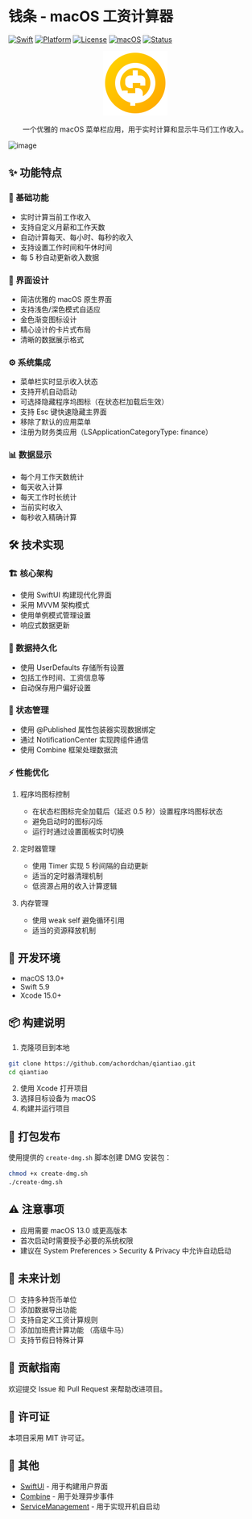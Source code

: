 
  # 钱条 - macOS 工资计算器


[![Swift](https://img.shields.io/badge/Swift-5.9-orange.svg)](https://swift.org)
[![Platform](https://img.shields.io/badge/platform-macOS-lightgrey.svg)](https://www.apple.com/macos)
[![License](https://img.shields.io/badge/license-MIT-blue.svg)](LICENSE)
[![macOS](https://img.shields.io/badge/macOS-13.0%2B-brightgreen.svg)](https://www.apple.com/macos)
[![Status](https://img.shields.io/badge/status-active-success.svg)]()

<div align="center">
  <img src="icon.svg" width="128" height="128" alt="钱条图标">
  <p>一个优雅的 macOS 菜单栏应用，用于实时计算和显示牛马们工作收入。</p>
</div>

<img width="426" alt="image" src="https://github.com/user-attachments/assets/a9daebb2-642a-4a2f-a78a-1852f79bf754">

## ✨ 功能特点

### 🚀 基础功能
- 实时计算当前工作收入
- 支持自定义月薪和工作天数
- 自动计算每天、每小时、每秒的收入
- 支持设置工作时间和午休时间
- 每 5 秒自动更新收入数据

### 🎨 界面设计
- 简洁优雅的 macOS 原生界面
- 支持浅色/深色模式自适应
- 金色渐变图标设计
- 精心设计的卡片式布局
- 清晰的数据展示格式

### ⚙️ 系统集成
- 菜单栏实时显示收入状态
- 支持开机自动启动
- 可选择隐藏程序坞图标（在状态栏加载后生效）
- 支持 Esc 键快速隐藏主界面
- 移除了默认的应用菜单
- 注册为财务类应用（LSApplicationCategoryType: finance）

### 📊 数据显示
- 每个月工作天数统计
- 每天收入计算
- 每天工作时长统计
- 当前实时收入
- 每秒收入精确计算

## 🛠 技术实现

### 🏗 核心架构
- 使用 SwiftUI 构建现代化界面
- 采用 MVVM 架构模式
- 使用单例模式管理设置
- 响应式数据更新

### 💾 数据持久化
- 使用 UserDefaults 存储所有设置
- 包括工作时间、工资信息等
- 自动保存用户偏好设置

### 🔄 状态管理
- 使用 @Published 属性包装器实现数据绑定
- 通过 NotificationCenter 实现跨组件通信
- 使用 Combine 框架处理数据流

### ⚡️ 性能优化
1. 程序坞图标控制
   - 在状态栏图标完全加载后（延迟 0.5 秒）设置程序坞图标状态
   - 避免启动时的图标闪烁
   - 运行时通过设置面板实时切换

2. 定时器管理
   - 使用 Timer 实现 5 秒间隔的自动更新
   - 适当的定时器清理机制
   - 低资源占用的收入计算逻辑

3. 内存管理
   - 使用 weak self 避免循环引用
   - 适当的资源释放机制

## 🔧 开发环境
- macOS 13.0+
- Swift 5.9
- Xcode 15.0+

## 📦 构建说明
1. 克隆项目到本地
```bash
git clone https://github.com/achordchan/qiantiao.git
cd qiantiao
```

2. 使用 Xcode 打开项目
3. 选择目标设备为 macOS
4. 构建并运行项目

## 📀 打包发布
使用提供的 `create-dmg.sh` 脚本创建 DMG 安装包：
```bash
chmod +x create-dmg.sh
./create-dmg.sh
```

## ⚠️ 注意事项
- 应用需要 macOS 13.0 或更高版本
- 首次启动时需要授予必要的系统权限
- 建议在 System Preferences > Security & Privacy 中允许自动启动

## 🚀 未来计划
- [ ] 支持多种货币单位
- [ ] 添加数据导出功能
- [ ] 支持自定义工资计算规则
- [ ] 添加加班费计算功能 （高级牛马）
- [ ] 支持节假日特殊计算

## 🤝 贡献指南
欢迎提交 Issue 和 Pull Request 来帮助改进项目。

## 📄 许可证
本项目采用 MIT 许可证。

## 🙏 其他
- [SwiftUI](https://developer.apple.com/xcode/swiftui/) - 用于构建用户界面
- [Combine](https://developer.apple.com/documentation/combine) - 用于处理异步事件
- [ServiceManagement](https://developer.apple.com/documentation/servicemanagement) - 用于实现开机自启动
